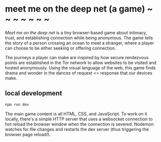 # meet me on the deep net (a game) ~ ~ ~ ~ ~ ~ ~

*Meet me on the deep net* is a tiny browser-based game about intimacy, trust, and establishing connection while being anonymous. The game tells the story of a person crossing an ocean to meet a stranger, where a player can choose to be either seeking or offering connection.

The journeys a player can make are inspired by how secure rendezvous points are established in the Tor network to allow websites to be visited and hosted anonymously. Using the visual language of the web, this game finds drama and wonder in the dances of request <> response that our devices make.

## local development

```sh
npm run dev
```

The main game content is all HTML, CSS, and JavaScript. To work on it locally, there's a simple HTTP server that uses a websocket connection to hot reload the browser window when the connection is severed. Nodemon watches for file changes and restarts the dev server (thus triggering the browser page reload!).
